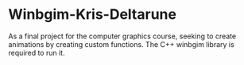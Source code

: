 # Winbgim-Kris-Deltarune
As a final project for the computer graphics course, seeking to create animations by creating custom functions.
The C++ winbgim library is required to run it. 
